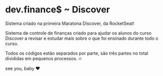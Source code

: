 # dev.finance$ ~ Discover

Sistema criado na primeira Maratona Discover, da RocketSeat!

Sistema de controle de finanças criado para ajudar os alunos do curso Discover a revisar e estudar mais sobre o que foi ensinado durante todo o curso.

Todos os códigos estão separados por parte, são três partes no total divididas em pequenos processos. 🔥


see you, baby ❤️
